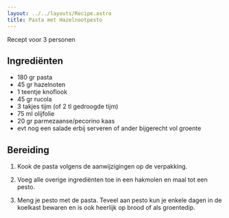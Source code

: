 ```yaml
---
layout: ../../layouts/Recipe.astro
title: Pasta met Hazelnootpesto
---
```



R﻿ecept voor 3 personen

## Ingrediënten

* 180 gr pasta
* 4﻿5 gr hazelnoten
* 1﻿ teentje knoflook
* 4﻿5 gr rucola
* 3﻿ takjes tijm (of 2 tl gedroogde tijm)
* 7﻿5 ml olijfolie
* 2﻿0 gr parmezaanse/pecorino kaas
* e﻿vt nog een salade erbij serveren of ander bijgerecht vol groente

## Bereiding

1. K﻿ook de pasta volgens de aanwijzigingen op de verpakking. 


2. V﻿oeg alle overige ingrediënten toe in een hakmolen en maal tot een pesto. 
3. M﻿eng je pesto met de pasta. Teveel aan pesto kun je enkele dagen in de koelkast bewaren en is ook heerlijk op brood of als groentedip.